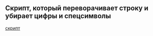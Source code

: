 ## Скрипт, который переворачивает строку и убирает цифры и спецсимволы

[скрипт](https://github.com/chegrincova/portfolio/blob/main/01%20-%20First%20Project/first_script.ipynb)
